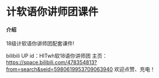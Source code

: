 # 计软语你讲师团课件

#### 介绍
18级计软语你讲师团配套课件!

bilibili UP id：HITwh软18语你讲师团
主页：https://space.bilibili.com/478354813?from=search&seid=5980619953709063940
欢迎点赞、充电！

